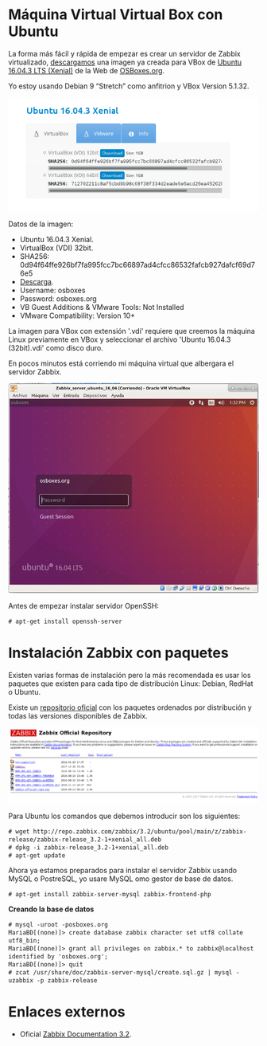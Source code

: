 # Máquina Virtual Virtual Box con Ubuntu 

La forma más fácil y rápida de empezar es crear un servidor de Zabbix virtualizado, [descargamos](https://www.osboxes.org/ubuntu/) una imagen ya creada para VBox de [Ubuntu 16.04.3 LTS (Xenial)](https://ubunlog.com/ya-disponible-ubuntu-16-04-3-lts-la-ultima-gran-actualizacion-la-version-lts/) de la Web de [OSBoxes.org](https://www.osboxes.org/). 

Yo estoy usando Debian 9  “Stretch” como anfitrion y VBox Version 5.1.32.


![](/server/img/instalacion/01.png)

Datos de la imagen:

* Ubuntu 16.04.3 Xenial.
* VirtualBox (VDI) 32bit.
* SHA256: 0d94f64ffe926bf7fa995fcc7bc66897ad4cfcc86532fafcb927dafcf69d76e5
* [Descarga](https://drive.google.com/file/d/0B_HAFnYs6Ur-N0d2MGMxWGI5Uzg/view?usp=sharing).
* Username: osboxes
* Password: osboxes.org
* VB Guest Additions & VMware Tools: Not Installed
* VMware Compatibility: Version 10+

La imagen para VBox con extensión '.vdi' requiere que creemos la máquina Linux previamente en VBox y seleccionar el archivo 'Ubuntu 16.04.3 (32bit).vdi' como disco duro.

En pocos minutos está corriendo mi máquina virtual que albergara el servidor Zabbix.

![](/server/img/instalacion/02.png)

Antes de empezar instalar servidor OpenSSH:

```
# apt-get install openssh-server
```


# Instalación Zabbix con paquetes


Existen varias formas de instalación pero la más recomendada es usar los paquetes que existen para cada tipo de distribución Linux: Debian, RedHat o Ubuntu.

Existe un [repositorio oficial](http://repo.zabbix.com/) con los paquetes ordenados por distribución y todas las versiones disponibles de Zabbix.

![](/server/img/instalacion/03.png)


Para Ubuntu los comandos que debemos introducir son los siguientes:

```
# wget http://repo.zabbix.com/zabbix/3.2/ubuntu/pool/main/z/zabbix-release/zabbix-release_3.2-1+xenial_all.deb
# dpkg -i zabbix-release_3.2-1+xenial_all.deb
# apt-get update
```

Ahora ya estamos preparados para instalar el servidor Zabbix usando MySQL o PostreSQL, yo usare MySQL omo gestor de base de datos. 

```
# apt-get install zabbix-server-mysql zabbix-frontend-php
```

**Creando la base de datos**


```
# mysql -uroot -posboxes.org
MariaBD[(none)]> create database zabbix character set utf8 collate utf8_bin;
MariaBD[(none)]> grant all privileges on zabbix.* to zabbix@localhost identified by 'osboxes.org';
MariaBD[(none)]> quit
# zcat /usr/share/doc/zabbix-server-mysql/create.sql.gz | mysql -uzabbix -p zabbix-release
```





# Enlaces externos

* Oficial [Zabbix Documentation 3.2](https://www.zabbix.com/documentation/3.2/manual).
